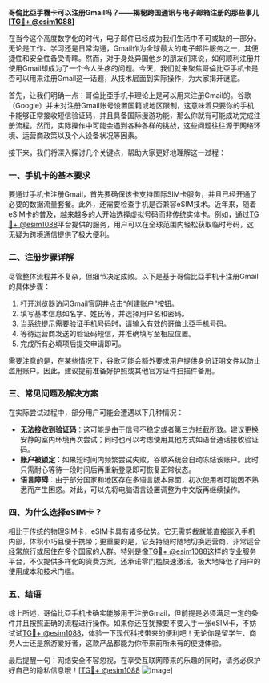 **哥倫比亞手機卡可以注册Gmail吗？——揭秘跨国通讯与电子邮箱注册的那些事儿[[TG💪+ @esim1088](https://t.me/s/esim1088)]**

在当今这个高度数字化的时代，电子邮件已经成为我们生活中不可或缺的一部分。无论是工作、学习还是日常沟通，Gmail作为全球最大的电子邮件服务之一，其便捷性和安全性备受青睐。然而，对于身处异国他乡的朋友们来说，如何顺利注册并使用Gmail却成为了一个令人头疼的问题。今天，我们就来聚焦哥倫比亞手机卡是否可以用来注册Gmail这一话题，从技术层面到实际操作，为大家揭开谜底。

首先，让我们明确一点：哥倫比亞手机卡理论上是可以用来注册Gmail的。谷歌（Google）并未对注册Gmail账号设置国籍或地区限制，这意味着只要你的手机卡能够正常接收短信验证码，并且具备国际漫游功能，那么你就有可能成功完成注册流程。然而，实际操作中可能会遇到各种各样的挑战，这些问题往往源于网络环境、运营商政策以及个人设备状况等因素。

接下来，我们将深入探讨几个关键点，帮助大家更好地理解这一过程：

### **一、手机卡的基本要求**
要通过手机卡注册Gmail，首先要确保该卡支持国际SIM卡服务，并且已经开通了必要的数据流量套餐。此外，还需要检查手机是否兼容eSIM技术。近年来，随着eSIM卡的普及，越来越多的人开始选择虚拟号码而非传统实体卡。例如，通过[TG💪+ @esim1088](https://t.me/s/esim1088)平台提供的服务，用户可以在全球范围内轻松获取临时号码，这无疑为跨境通信提供了极大便利。

### **二、注册步骤详解**
尽管整体流程并不复杂，但细节决定成败。以下是基于哥倫比亞手机卡注册Gmail的具体步骤：
1. 打开浏览器访问Gmail官网并点击“创建账户”按钮。
2. 填写基本信息如名字、姓氏等，并选择用户名和密码。
3. 当系统提示需要验证手机号码时，请输入有效的哥倫比亞手机号码。
4. 等待运营商发送的验证码短信，并准确填写至相应位置。
5. 完成所有必填项后提交申请即可。

需要注意的是，在某些情况下，谷歌可能会额外要求用户提供身份证明文件以防止滥用账户。因此，建议提前准备好护照或其他官方证件扫描件备用。

### **三、常见问题及解决方案**
在实际尝试过程中，部分用户可能会遭遇以下几种情况：
- **无法接收到验证码**：这可能是由于信号不稳定或者第三方拦截所致。建议更换安静的室内环境再次尝试；同时也可以考虑使用其他方式如语音通话接收验证码。
- **账户被锁定**：如果短时间内频繁尝试失败，谷歌系统会自动冻结该账户。此时只需耐心等待一段时间后再重新登录即可恢复正常状态。
- **语言障碍**：由于部分国家和地区存在多语言版本界面，初次使用者可能因不熟悉而产生困惑。对此，可以先将电脑语言设置调整为中文版再继续操作。

### **四、为什么选择eSIM卡？**
相比于传统的物理SIM卡，eSIM卡具有诸多优势。它无需剪裁就能直接嵌入手机内部，体积小巧且便于携带；更重要的是，它支持随时随地切换运营商，非常适合经常旅行或居住在多个国家的人群。特别是像[TG💪+ @esim1088](https://t.me/s/esim1088)这样的专业服务平台，不仅提供多样化的资费方案，还承诺零门槛快速激活，极大地降低了用户的使用成本和技术门槛。

### **五、结语**
综上所述，哥倫比亞手机卡确实能够用于注册Gmail，但前提是必须满足一定的条件并且按照正确的流程进行操作。如果你还在犹豫要不要入手一张eSIM卡，不妨试试[TG💪+ @esim1088](https://t.me/s/esim1088)，体验一下现代科技带来的便利吧！无论你是留学生、商务人士还是旅游爱好者，这款产品都能为你带来前所未有的便捷体验。

最后提醒一句：网络安全不容忽视，在享受互联网带来的乐趣的同时，请务必保护好自己的隐私信息哦！[[TG💪+ @esim1088](https://t.me/s/esim1088) ![Image](https://i.postimg.cc/4NQfJmqS/Snipaste-2025-05-13-00-14-12.png)]